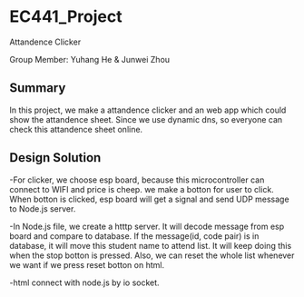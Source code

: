# EC441_Project
 Attandence Clicker

Group Member: Yuhang He & Junwei Zhou


## Summary

In this project, we make a attandence clicker and an web app which could show the attandence sheet. Since we use dynamic dns, so everyone can check this attandence sheet online. 

## Design Solution

-For clicker, we choose esp board, because this microcontroller can connect to WIFI and price is cheep. we make a botton for user to click. When botton is clicked, esp board will get a signal and send UDP message to Node.js server. 

-In Node.js file, we create a htttp server. It will decode message from esp board and compare to database. If the message(id, code pair) is in database, it will move this student name to attend list. It will keep doing this when the stop botton is pressed. Also, we can reset the whole list whenever we want if we press reset botton on html. 

-html connect with node.js by io socket. 


